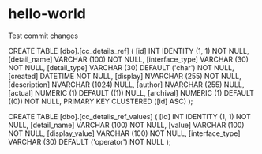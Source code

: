 # hello-world

Test commit changes

CREATE TABLE [dbo].[cc_details_ref] (
    [id]             INT             IDENTITY (1, 1) NOT NULL,
    [detail_name]    VARCHAR (100)   NOT NULL,
    [interface_type] VARCHAR (30)    NOT NULL,
    [detail_type]    VARCHAR (30)    DEFAULT ('char') NOT NULL,
    [created]        DATETIME        NOT NULL,
    [display]        NVARCHAR (255)  NOT NULL,
    [description]    NVARCHAR (1024) NULL,
    [author]         NVARCHAR (255)  NULL,
    [actual]         NUMERIC (1)     DEFAULT ((1)) NULL,
    [archival]       NUMERIC (1)     DEFAULT ((0)) NOT NULL,
    PRIMARY KEY CLUSTERED ([id] ASC)
);

CREATE TABLE [dbo].[cc_details_ref_values] (
    [Id]             INT           IDENTITY (1, 1) NOT NULL,
    [detail_name]    VARCHAR (100) NOT NULL,
    [value]          VARCHAR (100) NOT NULL,
    [display_value]  VARCHAR (100) NOT NULL,
    [interface_type] VARCHAR (30)  DEFAULT ('operator') NOT NULL
);
